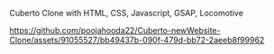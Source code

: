 Cuberto Clone with HTML, CSS, Javascript, GSAP, Locomotive 


https://github.com/poojahooda22/Cuberto-newWebsite-Clone/assets/91055527/bb49437b-090f-479d-bb72-2aeeb8f99962

